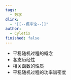 ```yaml
---
tags:
  - 数学
dlink:
  - "[[--概率论--]]"
author:
  - Cyletix
finished: false
---
```

- 平稳随机过程的概念
- 各态历经性
- 相关函数的性质
- 平稳随机过程的功率谱密度